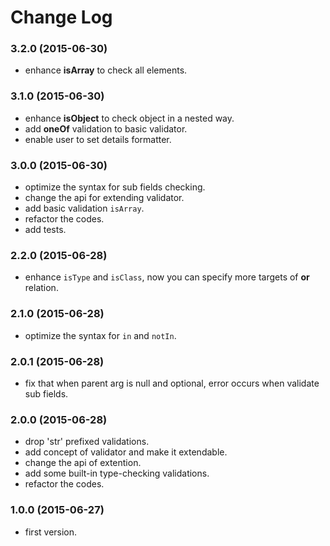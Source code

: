 # Change Log

### 3.2.0 (2015-06-30)
 - enhance **isArray** to check all elements.

### 3.1.0 (2015-06-30)
 - enhance **isObject** to check object in a nested way.
 - add **oneOf** validation to basic validator.
 - enable user to set details formatter.

### 3.0.0 (2015-06-30)
 - optimize the syntax for sub fields checking.
 - change the api for extending validator.
 - add basic validation `isArray`.
 - refactor the codes.
 - add tests.

### 2.2.0 (2015-06-28)
 - enhance `isType` and `isClass`, now you can specify more targets of **or** relation.

### 2.1.0 (2015-06-28)
 - optimize the syntax for `in` and `notIn`.

### 2.0.1 (2015-06-28)
 - fix that when parent arg is null and optional, error occurs when validate sub fields.

### 2.0.0 (2015-06-28)
 - drop 'str' prefixed validations.
 - add concept of validator and make it extendable.
 - change the api of extention.
 - add some built-in type-checking validations.
 - refactor the codes.

### 1.0.0 (2015-06-27)
 - first version.
